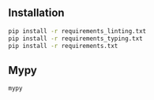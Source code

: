 ## Installation

```bash
pip install -r requirements_linting.txt
pip install -r requirements_typing.txt
pip install -r requirements.txt
```

## Mypy

```bash
mypy
```
